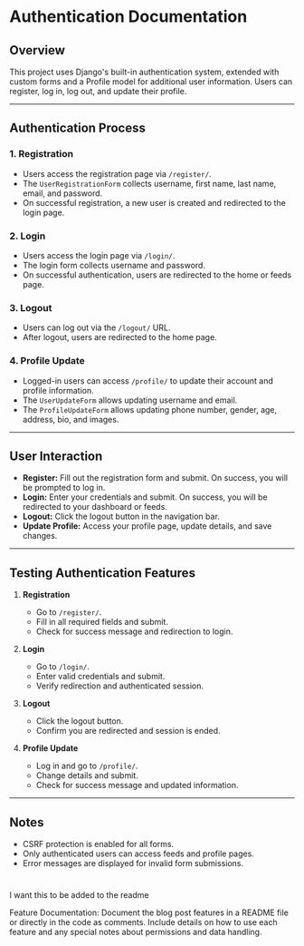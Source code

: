 # Authentication Documentation

## Overview
This project uses Django's built-in authentication system, extended with custom forms and a Profile model for additional user information. Users can register, log in, log out, and update their profile.

---

## Authentication Process

### 1. **Registration**
- Users access the registration page via `/register/`.
- The `UserRegistrationForm` collects username, first name, last name, email, and password.
- On successful registration, a new user is created and redirected to the login page.

### 2. **Login**
- Users access the login page via `/login/`.
- The login form collects username and password.
- On successful authentication, users are redirected to the home or feeds page.

### 3. **Logout**
- Users can log out via the `/logout/` URL.
- After logout, users are redirected to the home page.

### 4. **Profile Update**
- Logged-in users can access `/profile/` to update their account and profile information.
- The `UserUpdateForm` allows updating username and email.
- The `ProfileUpdateForm` allows updating phone number, gender, age, address, bio, and images.

---

## User Interaction

- **Register:** Fill out the registration form and submit. On success, you will be prompted to log in.
- **Login:** Enter your credentials and submit. On success, you will be redirected to your dashboard or feeds.
- **Logout:** Click the logout button in the navigation bar.
- **Update Profile:** Access your profile page, update details, and save changes.

---

## Testing Authentication Features

1. **Registration**
   - Go to `/register/`.
   - Fill in all required fields and submit.
   - Check for success message and redirection to login.

2. **Login**
   - Go to `/login/`.
   - Enter valid credentials and submit.
   - Verify redirection and authenticated session.

3. **Logout**
   - Click the logout button.
   - Confirm you are redirected and session is ended.

4. **Profile Update**
   - Log in and go to `/profile/`.
   - Change details and submit.
   - Check for success message and updated information.

---

## Notes
- CSRF protection is enabled for all forms.
- Only authenticated users can access feeds and profile pages.
- Error messages are displayed for invalid form submissions.




#
I want this to be added to the readme

Feature Documentation:
Document the blog post features in a README file or directly in the code as comments. Include details on how to use each feature and any special notes about permissions and data handling.